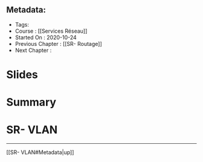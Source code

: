 ## Metadata:
* Tags: 
* Course : [[Services Réseau]]
* Started On : 2020-10-24
* Previous Chapter : [[SR- Routage]]
* Next Chapter :
# Slides
# Summary
# SR- VLAN


___
[[SR- VLAN#Metadata|up]]